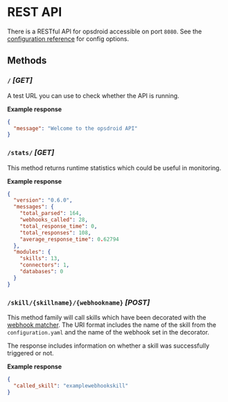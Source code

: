 # REST API

There is a RESTful API for opsdroid accessible on port `8080`. See the [configuration reference](configuration-reference.md#web) for config options.

## Methods

### `/` _[GET]_

A test URL you can use to check whether the API is running.

**Example response**

```json
{
  "message": "Welcome to the opsdroid API"
}
```

### `/stats/` _[GET]_

This method returns runtime statistics which could be useful in monitoring.

**Example response**

```json
{
  "version": "0.6.0",
  "messages": {
    "total_parsed": 164,
    "webhooks_called": 28,
    "total_response_time": 0,
    "total_responses": 108,
    "average_response_time": 0.62794
  },
  "modules": {
    "skills": 13,
    "connectors": 1,
    "databases": 0
  }
}
```

### `/skill/{skillname}/{webhookname}` _[POST]_

This method family will call skills which have been decorated with the [webhook matcher](../matchers/webhook). The URI format includes the name of the skill from the `configuration.yaml` and the name of the webhook set in the decorator.

The response includes information on whether a skill was successfully triggered or not.

**Example response**

```json
{
  "called_skill": "examplewebhookskill"
}
```
